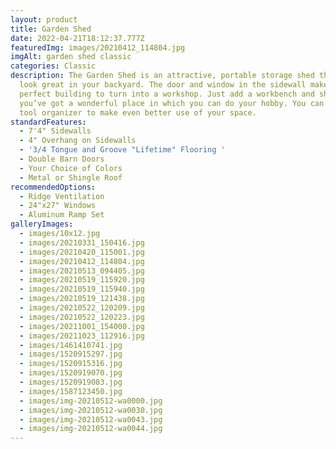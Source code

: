 ```yaml
---
layout: product
title: Garden Shed
date: 2022-04-21T18:12:37.777Z
featuredImg: images/20210412_114804.jpg
imgAlt: garden shed classic
categories: Classic
description: The Garden Shed is an attractive, portable storage shed that will
  look great in your backyard. The door and window in the sidewall makes it a
  perfect building to turn into a workshop. Just add a workbench and shelves and
  you’ve got a wonderful place in which you can do your hobby. You can add a
  tool organizer to make even better use of your space.
standardFeatures:
  - 7'4" Sidewalls
  - 4" Overhang on Sidewalls
  - '3/4 Tongue and Groove "Lifetime" Flooring '
  - Double Barn Doors
  - Your Choice of Colors
  - Metal or Shingle Roof
recommendedOptions:
  - Ridge Ventilation
  - 24"x27" Windows
  - Aluminum Ramp Set
galleryImages:
  - images/10x12.jpg
  - images/20210331_150416.jpg
  - images/20210420_115001.jpg
  - images/20210412_114804.jpg
  - images/20210513_094405.jpg
  - images/20210519_115920.jpg
  - images/20210519_115940.jpg
  - images/20210519_121438.jpg
  - images/20210522_120209.jpg
  - images/20210522_120223.jpg
  - images/20211001_154000.jpg
  - images/20211023_112916.jpg
  - images/1461410741.jpg
  - images/1520915297.jpg
  - images/1520915316.jpg
  - images/1520919070.jpg
  - images/1520919083.jpg
  - images/1587123450.jpg
  - images/img-20210512-wa0000.jpg
  - images/img-20210512-wa0030.jpg
  - images/img-20210512-wa0043.jpg
  - images/img-20210512-wa0044.jpg
---
```

